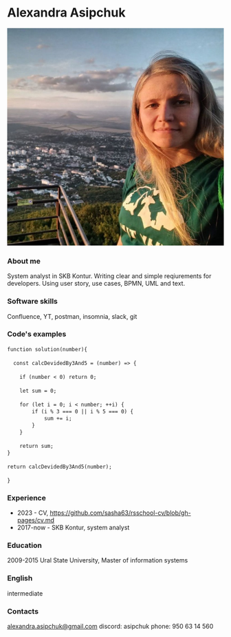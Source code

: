 # Alexandra Asipchuk
![фото](./photo.png)

### About me
System analyst in SKB Kontur. Writing clear and simple reqiurements for developers. Using user story, use cases, BPMN, UML and text.

### Software skills
Confluence, YT, postman, insomnia, slack, git

### Code's examples
```
function solution(number){
  
  const calcDevidedBy3And5 = (number) => {
    
    if (number < 0) return 0;
    
    let sum = 0;
    
    for (let i = 0; i < number; ++i) {
        if (i % 3 === 0 || i % 5 === 0) {
            sum += i;
        }
    }
    
    return sum;
}

return calcDevidedBy3And5(number);
  
}
```
### Experience
- 2023 - СV, https://github.com/sasha63/rsschool-cv/blob/gh-pages/cv.md
- 2017-now - SKB Kontur, system analyst

### Education
2009-2015 Ural State University, Master of information systems

### English
intermediate

### Contacts
alexandra.asipchuk@gmail.com
discord: asipchuk
phone: 950 63 14 560
